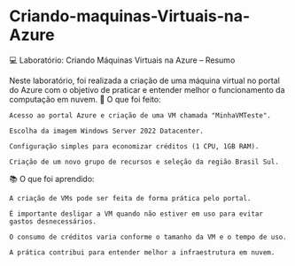 # Criando-maquinas-Virtuais-na-Azure
💻 Laboratório: Criando Máquinas Virtuais na Azure – Resumo

Neste laboratório, foi realizada a criação de uma máquina virtual no portal do Azure com o objetivo de praticar e entender melhor o funcionamento da computação em nuvem.
🔹 O que foi feito:

    Acesso ao portal Azure e criação de uma VM chamada "MinhaVMTeste".

    Escolha da imagem Windows Server 2022 Datacenter.

    Configuração simples para economizar créditos (1 CPU, 1GB RAM).

    Criação de um novo grupo de recursos e seleção da região Brasil Sul.

📚 O que foi aprendido:

    A criação de VMs pode ser feita de forma prática pelo portal.

    É importante desligar a VM quando não estiver em uso para evitar gastos desnecessários.

    O consumo de créditos varia conforme o tamanho da VM e o tempo de uso.

    A prática contribui para entender melhor a infraestrutura em nuvem.
